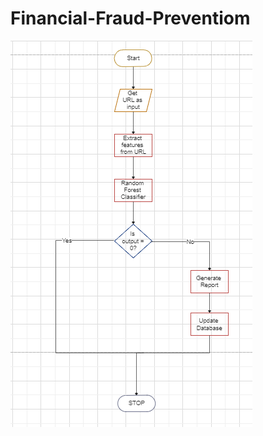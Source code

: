 # Financial-Fraud-Preventiom
![Flowchart](https://github.com/Yash02255/Financial-Fraud-Preventiom/blob/main/Screenshot%202023-11-05%20052755.png)
